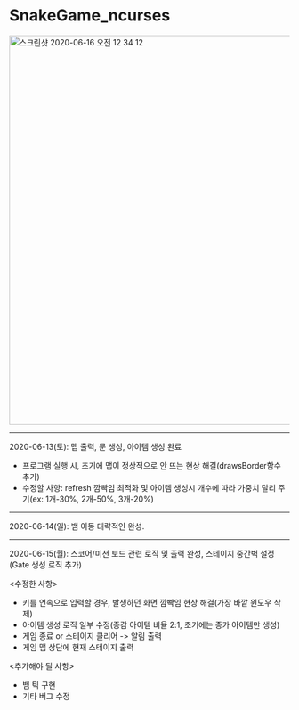 # SnakeGame_ncurses
<img width="699" alt="스크린샷 2020-06-16 오전 12 34 12" src="https://user-images.githubusercontent.com/2377324/84677072-2aa36680-af69-11ea-81bc-61cec12a238d.png">

----------------
2020-06-13(토): 맵 출력, 문 생성, 아이템 생성 완료
- 프로그램 실행 시, 초기에 맵이 정상적으로 안 뜨는 현상 해결(drawsBorder함수 추가)
- 수정할 사항: refresh 깜빡임 최적화 및 아이템 생성시 개수에 따라 가중치 달리 주기(ex: 1개-30%, 2개-50%, 3개-20%)

----------------
2020-06-14(일): 뱀 이동 대략적인 완성.

----------------
2020-06-15(월): 스코어/미션 보드 관련 로직 및 출력 완성, 스테이지 중간벽 설정(Gate 생성 로직 추가)

<수정한 사항>
- 키를 연속으로 입력할 경우, 발생하던 화면 깜빡임 현상 해결(가장 바깥 윈도우 삭제)
- 아이템 생성 로직 일부 수정(증감 아이템 비율 2:1, 초기에는 증가 아이템만 생성)
- 게임 종료 or 스테이지 클리어 -> 알림 출력
- 게임 맵 상단에 현재 스테이지 출력

<추가해야 될 사항>
- 뱀 틱 구현
- 기타 버그 수정
